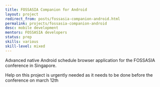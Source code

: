 ```yaml
---
title: FOSSASIA Companion for Android
layout: project
redirect_from: posts/fossasia-companion-android.html
permalink: projects/fossasia-companion-android
desc: mobile development
mentors: FOSSASIA developers
status: prep
skills: various
skill-level: mixed
---
```

Advanced native Android schedule browser application for the FOSSASIA conference in Singapore.

Help on this project is urgently needed as it needs to be done before the
conference on march 12th
